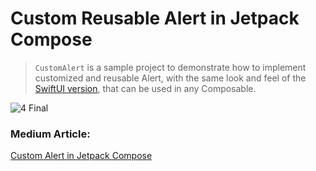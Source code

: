 #  Custom Reusable Alert in Jetpack Compose

> `CustomAlert` is a sample project to demonstrate how to implement customized and reusable Alert, with the same look and feel of the [SwiftUI version](https://github.com/marwaniaaj/CustomAlertSwiftUI/tree/final), that can be used in any Composable.

![4  Final](https://github.com/marwaniaaj/CustomAlertJetpackCompose/assets/10337793/db7adc1b-b61d-47c2-b851-8052c510db40)


### Medium Article:
[Custom Alert in Jetpack Compose]()
